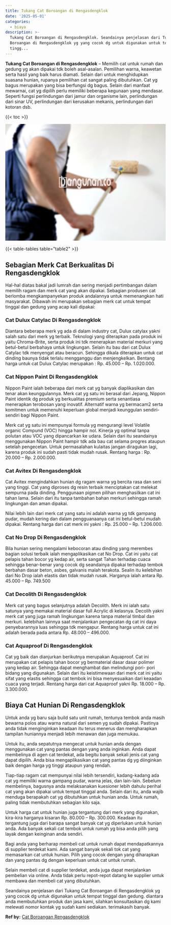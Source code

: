 ```yaml
---
title: Tukang Cat Boroangan di Rengasdengklok
date: '2025-05-01'
categories:
  - biaya
description: >-
  Tukang Cat Boroangan di Rengasdengklok. Seandainya penjelasan dari Tukang Cat
  Boroangan di Rengasdengklok yg yang cocok dg untuk digunakan untuk tempat
  tingg...
---
```


**Tukang Cat Boroangan di Rengasdengklok** – Memilih cat untuk rumah dan gedung yg akan dipakai tdk boleh asal-asalan. Pemilihan warna, keawetan serta hasil yang baik harus diamati. Selain dari untuk menghidupkan suasana hunian, rupanya pemilihan cat sangat paling dibutuhkan. Cat yg bagus merupakan yang bisa berfungsi dg bagus. Selain dari manfaat mewarnai, cat yg dipilih perlu memiliki beberapa kegunaan yang mendasar. Seperti fungsi perlindungan dari jamur dan organisme lain, perlindungan dari sinar UV, perlindungan dari kerusakan mekanis, perlindungan dari kotoran dsb.

{{< toc >}}

![Tukang Cat Boroangan di Rengasdengklok](/images/jasa-cat-murah02.png)

{{< table-tables table="table2" >}}

## Sebagian Merk Cat Berkualitas Di Rengasdengklok

Hal-hal diatas bakal jadi lumrah dan sering menjadi pertimbangan dalam memilih ragam dan merk cat yang akan dipakai. Sebagian produsen cat berlomba mengkampanyekan produk andalannya untuk memenangkan hati masyarakat. Dibawah ini merupakan sebagian merk cat untuk tempat tinggal dan gedung yang acap kali dipakai:

### Cat Dulux Catylac Di Rengasdengklok

Diantara beberapa merk yg ada di dalam industry cat, Dulux catylax yakni salah satu dari merk yg terbaik. Teknologi yang diterapkan pada produk ini yaitu Chroma-Brite, serta produk ini tdk menerapkan material merkuri yang betul-betul berbahaya untuk lingkungan. Selain itu bau dari cat Dulux Catylac tdk menyengat atau beracun. Sehingga dikala diterapkan untuk cat dinding baunya tidak terlalu mengganggu dan menjengkelkan. Bentang harga untuk cat Dulux Catylac merupakan : Rp. 45.000 – Rp. 1.020.000.

### Cat Nippon Paint Di Rengasdengklok

Nippon Paint ialah beberapa dari merk cat yg banyak diaplikasikan dan tenar akan keunggulannya. Merk cat yg satu ini berasal dari Jepang, Nippon Paint identik dg produk yg berkualitas premium serta senantiasa menerapkan terobosan yang inovatif. Alternatif warna yg bermacam2 serta komitmen untuk memenuhi keperluan global menjadi keunggulan sendiri-sendiri bagi Nippon Paint.

Merk cat yg satu ini mempunyai formula yg mengurangi level Volatile organic Compund (VOC) hingga hampir nol. Kinerja yg optimal tanpa polutan atau VOC yang dipancarkan ke udara. Selain dari itu seandainya menggunakan Nippon Paint hampir tdk ada bau cat selama progres ataupun setelah pengecetan. Untuk permasalahan kulaitas jangan diragukan lagi, karena produk ini sudah pasti tidak mudah rusak. Rentang harga : Rp. 20.000 – Rp. 2.000.000.

### Cat Avitex Di Rengasdengklok

Cat Avitex mengindahkan hunian dg ragam warna yg bercita rasa dan seni yang tinggi. Cat yang diproses dg resin terbaik menciptakan cat melekat sempurna pada dinding. Penggunaan pigmen pilihan menghasilkan cat ini tahan lama. Selain dari itu tanpa tambahan bahan merkuri sehingga ramah lingkungan dan aman dipakai.

Nilai lebih lain dari merk cat yang satu ini adalah warna yg tdk gampang pudar, mudah kering dan dalam pengguanaanya cat ini betul-betul mudah dipakai. Rentang harga dari cat merk ini yakni : Rp. 25.000 – Rp. 1.206.000.

### Cat No Drop Di Rengasdengklok

Bila hunian sering mengalami kebocoran atau dinding yang merembes bagian solusi terbaik ialah mengaplikasikan cat No Drop. Cat ini yaitu cat pelapis tahan bocor yg kedap air, serta sangat Tahan terhadap cuaca sehingga benar-benar yang cocok dg seandainya dipakai terhadap tembok berbahan dasar beton, asbes, galvanis malah terakota. Sealin itu kelebihan dari No Drop ialah elastis dan tidak mudah rusak. Harganya ialah antara Rp. 45.000 – Rp. 749.500

### Cat Decolith Di Rengasdengklok

Merk cat yang bagus selanjutnya adalah Decolith. Merk ini ialah satu satunya yang memakai material dasar full Acrylic di kelasnya. Decolih yakni merk cat yang juga ramah lingkungan karena tanpa material timbal dan merkuri. kelebihan lainnya saat menjalankan pengecatan dg cat ini daya penyebarannya luas sehingga tdk mengapur. Rentang harga untuk cat ini adalah berada pada antara Rp. 48.000 – 496.000.

### Cat Aquaproof Di Rengasdengklok

Cat yg baik dan dianjurkan berikutnya merupakan Aquaproof. Cat ini merupakan cat pelapis tahan bocor yg bermaterial dasar dasar polimer yang kedap air. Sehingga dapat menghambat dan melindungi pori- pori bidang yang digunakan. Selain dari itu keistimewaan dari merk cat ini yaitu sifat yang elastis sehingga cat tembok ini bisa menyesuaikan dari keaadan cuaca yang terjadi. Rentang harga dari cat Aquaproof yakni Rp. 18.000 – Rp. 3.300.000.

## Biaya Cat Hunian Di Rengasdengklok

Untuk anda yg baru saja build satu unit rumah, tentunya tembok anda masih bewarna polos atau warna natural dari semen yg sudah dipakai. Pastinya anda tidak menginginkan keadaan itu terus menerus dan mengharapkan tampilan huniannya menjadi lebih menawan dan juga memukau.

Untuk itu, anda sepatutnya mengecat untuk hunian anda dengan menggunakan cat yang pantas dengan yang anda inginkan. Anda dapat membelinya di agen cat terdekat, ada begitu banyak sekali jenis cat yang dapat dipilih. Anda bisa mengaplikasikan cat yang pantas dg yg diinginkan baik dengan harga yg tinggi ataupun yang rendah.

Tiap-tiap ragam cat mempunyai nilai lebih tersendiri, kadang-kadang ada cat yg memiliki warna gampang pudar, warna jelas, dan lain-lain. Sebelum membelinya, bagusnya anda melaksanakan kuesioner lebih dahulu perihal cat yang akan dipakai untuk tempat tinggal anda. Selain dari itu, anda wajib menduga berapakah cat yg dibutuhkan untuk hunian anda. Untuk rumah, paling tidak membutuhkan sebagian kilo saja.

Untuk harga cat untuk hunian juga tergantung dari merk yang digunakan, kira-kira harganya kisaran Rp. 80.000 – Rp. 300.000. Keadaan itu tergantung juga dari barapa sangat banyak cat yg diperlukan untuk hunian anda. Ada banyak sekali cat tembok untuk rumah yg bisa anda pilih yang layak dengan keinginan anda sendiri.

Bagi anda yang berharap membeli cat untuk rumah dapat mendapatkannya di supplier terdekat kami. Ada sangat banyak sekali tok cat yang memasarkan cat untuk hunian. Pilih yang cocok dengan yang diharapkan dan yang pantas dg dengan keperluan untuk cat untuk rumah.

Selain membeli cat di supplier terdekat, anda juga dapat menjalankan pembelian via online. Anda tidak perlu repot-repot datang ke supplier untuk membawa dan membeli cat yang dibutuhkan.

Seandainya penjelasan dari Tukang Cat Boroangan di Rengasdengklok yg yang cocok dg untuk digunakan untuk tempat tinggal dan gedung. diantara anda membutuhkan produk dan jasa kami, silahkan konsultasikan dg kami melewati nomor kontak yg sudah kami sediakan. terimakasih banyak.

**Ref by:** [Cat Boroangan Rengasdengklok](https://id.wikipedia.org/wiki/Cat)
